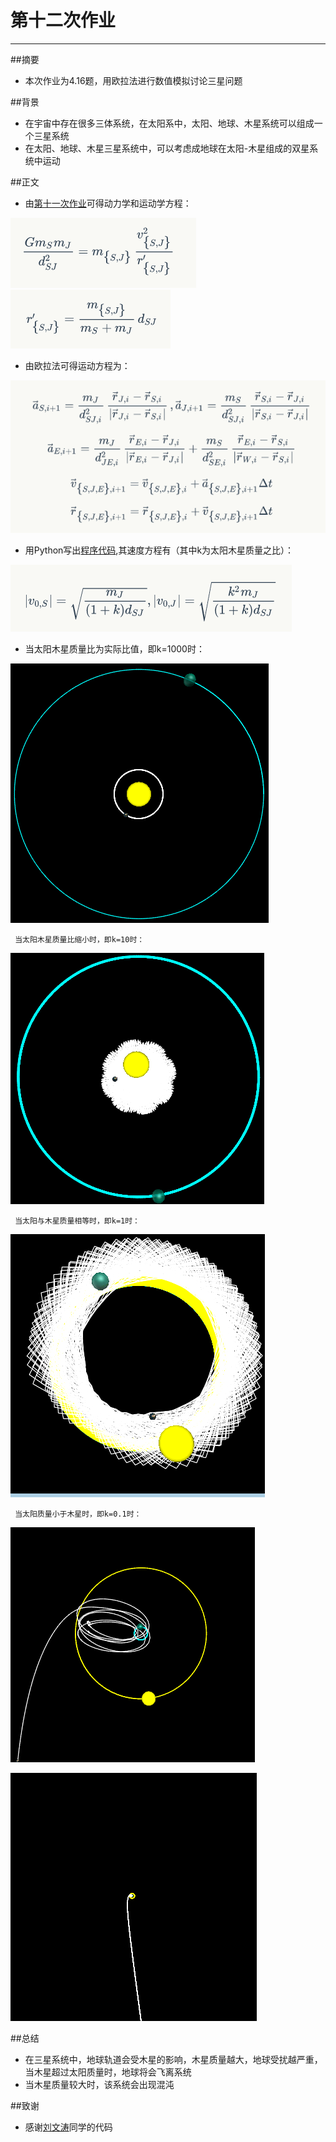 # 第十二次作业



---

##摘要
- 本次作业为4.16题，用欧拉法进行数值模拟讨论三星问题

##背景
- 在宇宙中存在很多三体系统，在太阳系中，太阳、地球、木星系统可以组成一个三星系统
- 在太阳、地球、木星三星系统中，可以考虑成地球在太阳-木星组成的双星系统中运动

##正文
- 由[第十一次作业][1]可得动力学和运动学方程：

![](https://github.com/Adener/picture/blob/master/%E7%AC%AC%E5%8D%81%E4%BA%8C%E6%AC%A1%E4%BD%9C%E4%B8%9A2.png)
![](https://github.com/Adener/picture/blob/master/%E7%AC%AC%E5%8D%81%E4%BA%8C%E6%AC%A1%E4%BD%9C%E4%B8%9A9.png)
   
- 由欧拉法可得运动方程为：

![](https://github.com/Adener/picture/blob/master/%E7%AC%AC%E5%8D%81%E4%BA%8C%E6%AC%A1%E4%BD%9C%E4%B8%9A1.png)
   
- 用Python写出[程序代码](https://github.com/Adener/Program/blob/master/%E7%AC%AC%E5%8D%81%E4%BA%8C%E6%AC%A1%E4%BD%9C%E4%B8%9A1.py),其速度方程有（其中k为太阳木星质量之比）：


![](https://github.com/Adener/picture/blob/master/%E7%AC%AC%E5%8D%81%E4%BA%8C%E6%AC%A1%E4%BD%9C%E4%B8%9A3.png)
   
  
- 当太阳木星质量比为实际比值，即k=1000时：

![](https://github.com/Adener/picture/blob/master/%E7%AC%AC%E5%8D%81%E4%BA%8C%E6%AC%A1%E4%BD%9C%E4%B8%9A4.png)
   
     当太阳木星质量比缩小时，即k=10时：

![](https://github.com/Adener/picture/blob/master/%E7%AC%AC%E5%8D%81%E4%BA%8C%E6%AC%A1%E4%BD%9C%E4%B8%9A5.png)
    
     当太阳与木星质量相等时，即k=1时：

![](https://github.com/Adener/picture/blob/master/%E7%AC%AC%E5%8D%81%E4%BA%8C%E6%AC%A1%E4%BD%9C%E4%B8%9A6.png)
   
     当太阳质量小于木星时，即k=0.1时：

![](https://github.com/Adener/picture/blob/master/%E7%AC%AC%E5%8D%81%E4%BA%8C%E6%AC%A1%E4%BD%9C%E4%B8%9A7.png)
   
![](https://github.com/Adener/picture/blob/master/%E7%AC%AC%E5%8D%81%E4%BA%8C%E6%AC%A1%E4%BD%9C%E4%B8%9A8.png)
  
##总结
- 在三星系统中，地球轨道会受木星的影响，木星质量越大，地球受扰越严重，当木星超过太阳质量时，地球将会飞离系统
- 当木星质量较大时，该系统会出现混沌

##致谢
- 感谢[刘文涛][2]同学的代码


  [1]: https://github.com/Adener/computationalphysics_N2013301020117/blob/master/%E7%AC%AC%E5%8D%81%E4%B8%80%E6%AC%A1%E4%BD%9C%E4%B8%9A.md
  [2]: https://github.com/whuCanon
